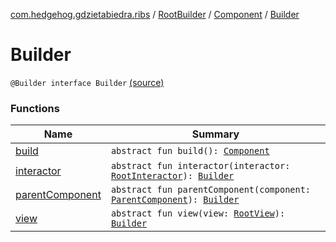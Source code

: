 [com.hedgehog.gdzietabiedra.ribs](../../../index.md) / [RootBuilder](../../index.md) / [Component](../index.md) / [Builder](./index.md)

# Builder

`@Builder interface Builder` [(source)](https://github.com/asvid/GdzieTaBiedra/tree/master/app/src/main/java/com/hedgehog/gdzietabiedra/ribs/RootBuilder.kt#L162)

### Functions

| Name | Summary |
|---|---|
| [build](build.md) | `abstract fun build(): `[`Component`](../index.md) |
| [interactor](interactor.md) | `abstract fun interactor(interactor: `[`RootInteractor`](../../../-root-interactor/index.md)`): `[`Builder`](./index.md) |
| [parentComponent](parent-component.md) | `abstract fun parentComponent(component: `[`ParentComponent`](../../-parent-component/index.md)`): `[`Builder`](./index.md) |
| [view](view.md) | `abstract fun view(view: `[`RootView`](../../../-root-view/index.md)`): `[`Builder`](./index.md) |
